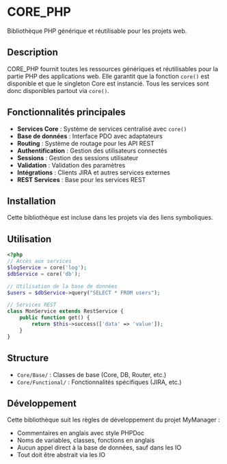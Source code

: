 # CORE_PHP

Bibliothèque PHP générique et réutilisable pour les projets web.

## Description

CORE_PHP fournit toutes les ressources génériques et réutilisables pour la partie PHP des applications web. Elle garantit que la fonction `core()` est disponible et que le singleton Core est instancié. Tous les services sont donc disponibles partout via `core()`.

## Fonctionnalités principales

- **Services Core** : Système de services centralisé avec `core()`
- **Base de données** : Interface PDO avec adaptateurs
- **Routing** : Système de routage pour les API REST
- **Authentification** : Gestion des utilisateurs connectés
- **Sessions** : Gestion des sessions utilisateur
- **Validation** : Validation des paramètres
- **Intégrations** : Clients JIRA et autres services externes
- **REST Services** : Base pour les services REST

## Installation

Cette bibliothèque est incluse dans les projets via des liens symboliques.

## Utilisation

```php
<?php
// Accès aux services
$logService = core('log');
$dbService = core('db');

// Utilisation de la base de données
$users = $dbService->query("SELECT * FROM users");

// Services REST
class MonService extends RestService {
    public function get() {
        return $this->success(['data' => 'value']);
    }
}
```

## Structure

- `Core/Base/` : Classes de base (Core, DB, Router, etc.)
- `Core/Functional/` : Fonctionnalités spécifiques (JIRA, etc.)

## Développement

Cette bibliothèque suit les règles de développement du projet MyManager :
- Commentaires en anglais avec style PHPDoc
- Noms de variables, classes, fonctions en anglais
- Aucun appel direct à la base de données, sauf dans les IO
- Tout doit être abstrait via les IO
